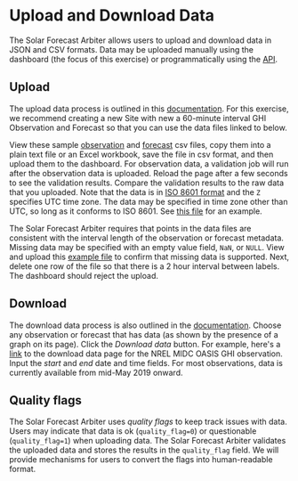 # Upload and Download Data

The Solar Forecast Arbiter allows users to upload and download data in JSON and CSV formats. Data may be uploaded manually using the dashboard (the focus of this exercise) or programmatically using the [API](https://dev-api.solarforecastarbiter.org/).

## Upload

The upload data process is outlined in this [documentation](https://solarforecastarbiter.org/dashboarddoc/#upload-data). For this exercise, we recommend creating a new Site with new a 60-minute interval GHI Observation and Forecast so that you can use the data files linked to below.

View these sample [observation](observation_1h.csv?raw=true) and [forecast](forecast_1h.csv?raw=true) csv files, copy them into a plain text file or an Excel workbook, save the file in csv format, and then upload them to the dashboard. For observation data, a validation job will run after the observation data is uploaded. Reload the page after a few seconds to see the validation results. Compare the validation results to the raw data that you uploaded. Note that the  data is in [ISO 8601 format](https://en.wikipedia.org/wiki/ISO_8601) and the `Z` specifies UTC time zone. The data may be specified in time zone other than UTC, so long as it conforms to ISO 8601. See [this file](observation_1h_with_timezone.csv?raw=true) for an example.

The Solar Forecast Arbiter requires that points in the data files are consistent with the interval length of the observation or forecast metadata. Missing data may be specified with an empty value field, `NaN`, or `NULL`. View and upload this [example file](observation_1h_missing.csv?raw=true) to confirm that missing data is supported. Next, delete one row of the file so that there is a 2 hour interval between labels. The dashboard should reject the upload.

## Download

The download data process is also outlined in the [documentation](https://solarforecastarbiter.org/dashboarddoc/#download-data). Choose any observation or forecast that has data (as shown by the presence of a graph on its page). Click the *Download data* button. For example, here's a [link](https://dashboard.solarforecastarbiter.org/observations/9f657636-7e49-11e9-b77f-0a580a8003e9/download) to the download data page for the NREL MIDC OASIS GHI observation. Input the *start* and *end* date and time fields. For most observations, data is currently available from mid-May 2019 onward.

## Quality flags

The Solar Forecast Arbiter uses *quality flags* to keep track issues with data. Users may indicate that data is ok (`quality_flag=0`) or questionable (`quality_flag=1`) when uploading data. The Solar Forecast Arbiter validates the uploaded data and stores the results in the `quality_flag` field. We will provide mechanisms for users to convert the flags into human-readable format.
